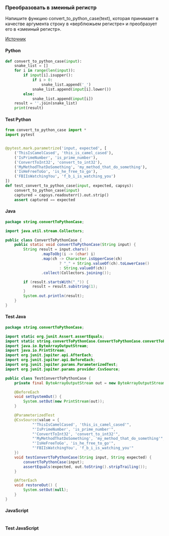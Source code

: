 ### Преобразовать в змеиный регистр

Напишите функцию convert_to_python_case(text), которая принимает в качестве аргумента строку в «верблюжьем регистре» и преобразует его в «змеиный регистр».

[Источник](https://stepik.org/lesson/334150/step/10?thread=solutions&unit=317559)

<!-- tabs: start -->
#### **Python**

```python
def convert_to_python_case(input):
    snake_list = []
    for i in range(len(input)):
        if input[i].isupper():
            if i > 0:
                snake_list.append('_')
            snake_list.append(input[i].lower())
        else:
            snake_list.append(input[i])
    result = ''.join(snake_list)
    print(result) 
```
#### **Test Python**

```python
from convert_to_python_case import *
import pytest


@pytest.mark.parametrize('input, expected', [
    ('ThisIsCamelCased', 'this_is_camel_cased'),
    ('IsPrimeNumber', 'is_prime_number'),
    ('ConvertToInt32', 'convert_to_int32'),
    ('MyMethodThatDoSomething', 'my_method_that_do_something'),
    ('IsHeFreeToGo', 'is_he_free_to_go'),
    ('FBIIsWatchingYou', 'f_b_i_is_watching_you')
])
def test_convert_to_python_case(input, expected, capsys):
    convert_to_python_case(input)
    captured = capsys.readouterr().out.strip()
    assert captured == expected
```

#### **Java**

```java
package string.convertToPythonCase;

import java.util.stream.Collectors;

public class ConvertToPythonCase {
    public static void convertToPythonCase(String input) {
        String result = input.chars()
                .mapToObj(i -> (char) i)
                .map(ch -> Character.isUpperCase(ch)
                        ? "_" + String.valueOf(ch).toLowerCase()
                        : String.valueOf(ch))
                .collect(Collectors.joining());

        if (result.startsWith("_")) {
            result = result.substring(1);
        }
        System.out.println(result);
    }
}
```
#### **Test Java**

```java
package string.convertToPythonCase;

import static org.junit.Assert.assertEquals;
import static string.convertToPythonCase.ConvertToPythonCase.convertToPythonCase;
import java.io.ByteArrayOutputStream;
import java.io.PrintStream;
import org.junit.jupiter.api.AfterEach;
import org.junit.jupiter.api.BeforeEach;
import org.junit.jupiter.params.ParameterizedTest;
import org.junit.jupiter.params.provider.CsvSource;

public class TestConvertToPythonCase {
    private final ByteArrayOutputStream out = new ByteArrayOutputStream();

    @BeforeEach
    void setSystemOut() {
        System.setOut(new PrintStream(out));
    }

    @ParameterizedTest
    @CsvSource(value = {
            "'ThisIsCamelCased', 'this_is_camel_cased'",
            "'IsPrimeNumber', 'is_prime_number'",
            "'ConvertToInt32', 'convert_to_int32'",
            "'MyMethodThatDoSomething', 'my_method_that_do_something'",
            "'IsHeFreeToGo', 'is_he_free_to_go'",
            "'FBIIsWatchingYou', 'f_b_i_is_watching_you'"
    })
    void testConvertToPythonCase(String input, String expected) {
        convertToPythonCase(input);
        assertEquals(expected, out.toString().stripTrailing());
    }

    @AfterEach
    void restoreOut() {
        System.setOut(null);
    }
}
```

#### **JavaScript**

```javascript

```
#### **Test JavaScript**

```javascript

```
<!-- tabs: end -->
